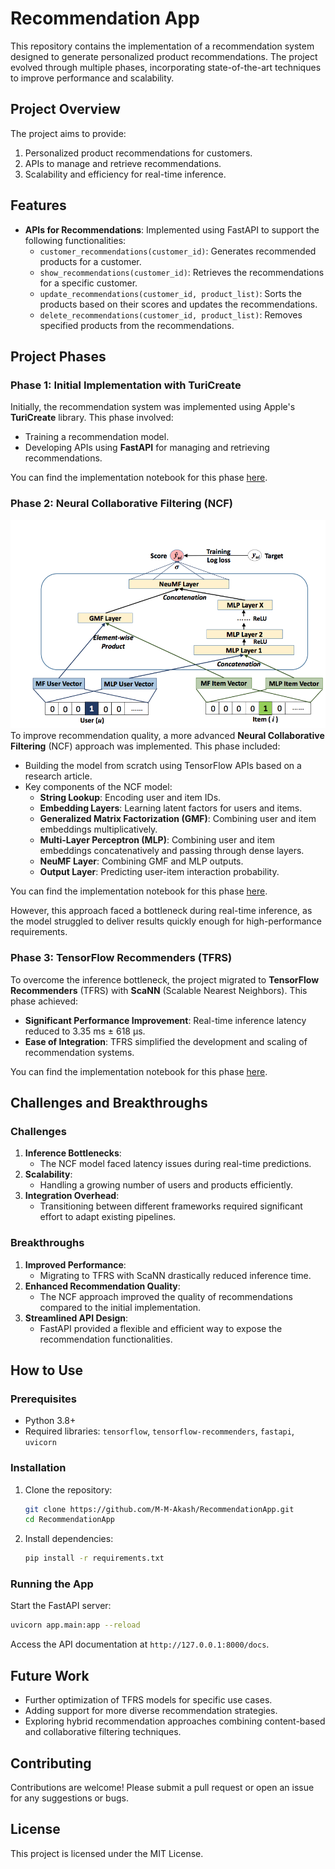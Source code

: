 # Recommendation App

This repository contains the implementation of a recommendation system designed to generate personalized product recommendations. The project evolved through multiple phases, incorporating state-of-the-art techniques to improve performance and scalability.

## Project Overview
The project aims to provide:
1. Personalized product recommendations for customers.
2. APIs to manage and retrieve recommendations.
3. Scalability and efficiency for real-time inference.

## Features
- **APIs for Recommendations**: Implemented using FastAPI to support the following functionalities:
  - `customer_recommendations(customer_id)`: Generates recommended products for a customer.
  - `show_recommendations(customer_id)`: Retrieves the recommendations for a specific customer.
  - `update_recommendations(customer_id, product_list)`: Sorts the products based on their scores and updates the recommendations.
  - `delete_recommendations(customer_id, product_list)`: Removes specified products from the recommendations.

## Project Phases

### Phase 1: Initial Implementation with TuriCreate
Initially, the recommendation system was implemented using Apple's **TuriCreate** library. This phase involved:
- Training a recommendation model.
- Developing APIs using **FastAPI** for managing and retrieving recommendations.

You can find the implementation notebook for this phase [here](Notebook/Sales_recommendation.ipynb).

### Phase 2: Neural Collaborative Filtering (NCF)
![System Architecture](assets/NCF.png)
To improve recommendation quality, a more advanced **Neural Collaborative Filtering** (NCF) approach was implemented. This phase included:
- Building the model from scratch using TensorFlow APIs based on a research article.
- Key components of the NCF model:
  - **String Lookup**: Encoding user and item IDs.
  - **Embedding Layers**: Learning latent factors for users and items.
  - **Generalized Matrix Factorization (GMF)**: Combining user and item embeddings multiplicatively.
  - **Multi-Layer Perceptron (MLP)**: Combining user and item embeddings concatenatively and passing through dense layers.
  - **NeuMF Layer**: Combining GMF and MLP outputs.
  - **Output Layer**: Predicting user-item interaction probability.

You can find the implementation notebook for this phase [here](Notebook/Neural_Collaborative_Filtering.ipynb).

However, this approach faced a bottleneck during real-time inference, as the model struggled to deliver results quickly enough for high-performance requirements.

### Phase 3: TensorFlow Recommenders (TFRS)
To overcome the inference bottleneck, the project migrated to **TensorFlow Recommenders** (TFRS) with **ScaNN** (Scalable Nearest Neighbors). This phase achieved:
- **Significant Performance Improvement**: Real-time inference latency reduced to 3.35 ms ± 618 µs.
- **Ease of Integration**: TFRS simplified the development and scaling of recommendation systems.

You can find the implementation notebook for this phase [here](Notebook/TFRS_click_data.ipynb).

## Challenges and Breakthroughs

### Challenges
1. **Inference Bottlenecks**:
   - The NCF model faced latency issues during real-time predictions.
2. **Scalability**:
   - Handling a growing number of users and products efficiently.
3. **Integration Overhead**:
   - Transitioning between different frameworks required significant effort to adapt existing pipelines.

### Breakthroughs
1. **Improved Performance**:
   - Migrating to TFRS with ScaNN drastically reduced inference time.
2. **Enhanced Recommendation Quality**:
   - The NCF approach improved the quality of recommendations compared to the initial implementation.
3. **Streamlined API Design**:
   - FastAPI provided a flexible and efficient way to expose the recommendation functionalities.

## How to Use

### Prerequisites
- Python 3.8+
- Required libraries: `tensorflow`, `tensorflow-recommenders`, `fastapi`, `uvicorn`

### Installation
1. Clone the repository:
   ```bash
   git clone https://github.com/M-M-Akash/RecommendationApp.git
   cd RecommendationApp
   ```
2. Install dependencies:
   ```bash
   pip install -r requirements.txt
   ```

### Running the App
Start the FastAPI server:
```bash
uvicorn app.main:app --reload
```
Access the API documentation at `http://127.0.0.1:8000/docs`.

## Future Work
- Further optimization of TFRS models for specific use cases.
- Adding support for more diverse recommendation strategies.
- Exploring hybrid recommendation approaches combining content-based and collaborative filtering techniques.

## Contributing
Contributions are welcome! Please submit a pull request or open an issue for any suggestions or bugs.

## License
This project is licensed under the MIT License.


